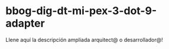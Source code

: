 # bbog-dig-dt-mi-pex-3-dot-9-adapter
Llene aquí la descripción ampliada arquitect@ o desarrollador@!

